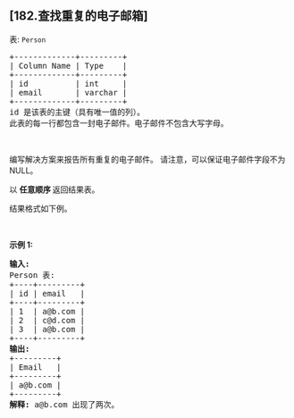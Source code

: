 ## [182.查找重复的电子邮箱]
<p><meta charset="UTF-8" /></p>

<p>表:&nbsp;<code>Person</code></p>

<pre>
+-------------+---------+
| Column Name | Type    |
+-------------+---------+
| id          | int     |
| email       | varchar |
+-------------+---------+
id 是该表的主键（具有唯一值的列）。
此表的每一行都包含一封电子邮件。电子邮件不包含大写字母。
</pre>

<p>&nbsp;</p>

<p>编写解决方案来报告所有重复的电子邮件。 请注意，可以保证电子邮件字段不为 NULL。</p>

<p>以&nbsp;<strong>任意顺序&nbsp;</strong>返回结果表。</p>

<p>结果格式如下例。</p>

<p>&nbsp;</p>

<p><strong>示例&nbsp;1:</strong></p>

<pre>
<strong>输入:</strong> 
Person 表:
+----+---------+
| id | email   |
+----+---------+
| 1  | a@b.com |
| 2  | c@d.com |
| 3  | a@b.com |
+----+---------+
<strong>输出:</strong> 
+---------+
| Email   |
+---------+
| a@b.com |
+---------+
<strong>解释:</strong> a@b.com 出现了两次。</pre>
